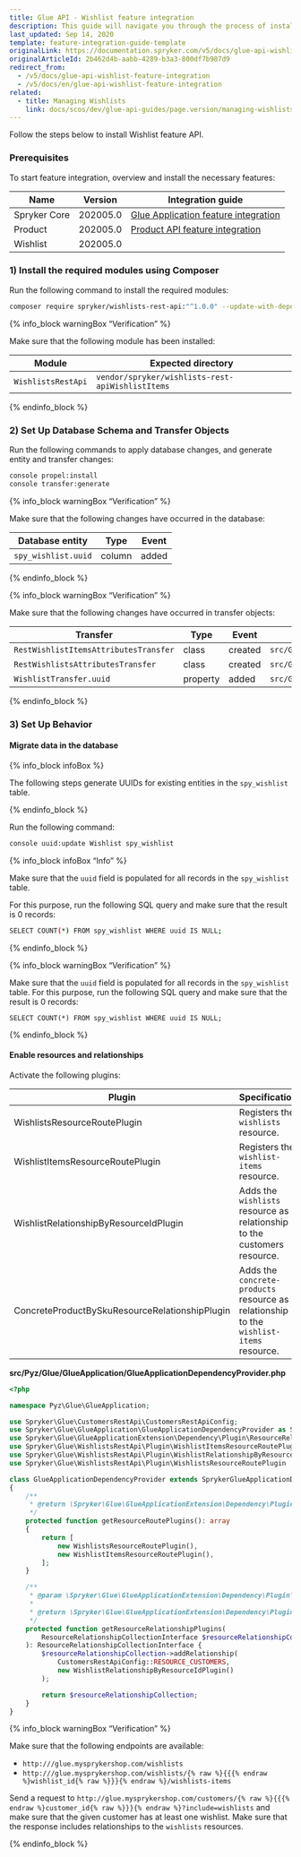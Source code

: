 ```yaml
---
title: Glue API - Wishlist feature integration
description: This guide will navigate you through the process of installing and configuring the Wishlist API feature in Spryker OS.
last_updated: Sep 14, 2020
template: feature-integration-guide-template
originalLink: https://documentation.spryker.com/v5/docs/glue-api-wishlist-feature-integration
originalArticleId: 2b462d4b-aabb-4289-b3a3-800df7b987d9
redirect_from:
  - /v5/docs/glue-api-wishlist-feature-integration
  - /v5/docs/en/glue-api-wishlist-feature-integration
related:
  - title: Managing Wishlists
    link: docs/scos/dev/glue-api-guides/page.version/managing-wishlists/managing-wishlists.html
---
```


Follow the steps below to install Wishlist feature API.

### Prerequisites

To start feature integration, overview and install the necessary features:

|Name|Version|Integration guide|
|---|---|---|
Spryker Core|202005.0|[Glue Application feature integration](/docs/scos/dev/feature-integration-guides/{{page.version}}/glue-api/glue-api-glue-application-feature-integration.html)|
|Product|202005.0|[Product API feature integration](/docs/scos/dev/feature-integration-guides/{{page.version}}/glue-api/products-api-feature-integration.html)|
|Wishlist| 202005.0 |

### 1) Install the required modules using Composer

Run the following command to install the required modules:

```bash
composer require spryker/wishlists-rest-api:"^1.0.0" --update-with-dependencies
```

{% info_block warningBox “Verification” %}

Make sure that the following module has been installed:

|Module|Expected directory|
|---|---|
|`WishlistsRestApi`|`vendor/spryker/wishlists-rest-apiWishlistItems`|

{% endinfo_block %}

### 2) Set Up Database Schema and Transfer Objects

Run the following commands to apply database changes, and generate entity and transfer changes:

```bash
console propel:install
console transfer:generate
```

{% info_block warningBox “Verification” %}

Make sure that the following changes have occurred in the database:

|Database entity|Type|Event|
|---|---|---|
|`spy_wishlist.uuid`|column|added|

{% endinfo_block %}

{% info_block warningBox “Verification” %}

Make sure that the following changes have occurred in transfer objects:

|Transfer|Type|Event|Path|
|---|---|---|---|
|`RestWishlistItemsAttributesTransfer`|class|created|`src/Generated/Shared/Transfer/RestWishlistItemsAttributesTransfer`|
|`RestWishlistsAttributesTransfer`|class|created|`src/Generated/Shared/Transfer/RestWishlistsAttributesTransfer`|
|`WishlistTransfer.uuid`|property|added|`src/Generated/Shared/Transfer/WishlistTransfer`|

{% endinfo_block %}

### 3) Set Up Behavior

#### Migrate data in the database

{% info_block infoBox %}

The following steps generate UUIDs for existing entities in the `spy_wishlist` table.

{% endinfo_block %}

Run the following command:

```bash
console uuid:update Wishlist spy_wishlist
```
{% info_block infoBox “Info” %}

Make sure that the `uuid` field is populated for all records in the `spy_wishlist` table.

For this purpose, run the following SQL query and make sure that the result is 0 records:

```bash
SELECT COUNT(*) FROM spy_wishlist WHERE uuid IS NULL;
```

{% endinfo_block %}

{% info_block warningBox “Verification” %}

Make sure that the `uuid` field is populated for all records in the `spy_wishlist` table.
For this purpose, run the following SQL query and make sure that the result is 0 records:

```
SELECT COUNT(*) FROM spy_wishlist WHERE uuid IS NULL;
```

{% endinfo_block %}

#### Enable resources and relationships

Activate the following plugins:

|Plugin|Specification|Prerequisites|Namespace|
|---|---|---|---|
|WishlistsResourceRoutePlugin|Registers the `wishlists` resource.|None|Spryker\Glue\WishlistsRestApi\Plugin|
|WishlistItemsResourceRoutePlugin|Registers the `wishlist-items` resource.|None|Spryker\Glue\WishlistsRestApi\Plugin|
|WishlistRelationshipByResourceIdPlugin|Adds the `wishlists` resource as a relationship to the customers resource.|None|Spryker\Glue\WishlistsRestApi\Plugin|
| ConcreteProductBySkuResourceRelationshipPlugin | Adds the `concrete-products` resource as a relationship to the `wishlist-items` resource. | None | Spryker\Glue\ProductsRestApi\Plugin\GlueApplication |

**src/Pyz/Glue/GlueApplication/GlueApplicationDependencyProvider.php**

```php
<?php

namespace Pyz\Glue\GlueApplication;

use Spryker\Glue\CustomersRestApi\CustomersRestApiConfig;
use Spryker\Glue\GlueApplication\GlueApplicationDependencyProvider as SprykerGlueApplicationDependencyProvider;
use Spryker\Glue\GlueApplicationExtension\Dependency\Plugin\ResourceRelationshipCollectionInterface;
use Spryker\Glue\WishlistsRestApi\Plugin\WishlistItemsResourceRoutePlugin;
use Spryker\Glue\WishlistsRestApi\Plugin\WishlistRelationshipByResourceIdPlugin;
use Spryker\Glue\WishlistsRestApi\Plugin\WishlistsResourceRoutePlugin

class GlueApplicationDependencyProvider extends SprykerGlueApplicationDependencyProvider
{
    /**
     * @return \Spryker\Glue\GlueApplicationExtension\Dependency\Plugin\ResourceRoutePluginInterface[]
     */
    protected function getResourceRoutePlugins(): array
    {
        return [
            new WishlistsResourceRoutePlugin(),
            new WishlistItemsResourceRoutePlugin(),
        ];
    }

    /**
     * @param \Spryker\Glue\GlueApplicationExtension\Dependency\Plugin\ResourceRelationshipCollectionInterface $resourceRelationshipCollection
     *
     * @return \Spryker\Glue\GlueApplicationExtension\Dependency\Plugin\ResourceRelationshipCollectionInterface
     */
    protected function getResourceRelationshipPlugins(
        ResourceRelationshipCollectionInterface $resourceRelationshipCollection
    ): ResourceRelationshipCollectionInterface {
        $resourceRelationshipCollection->addRelationship(
            CustomersRestApiConfig::RESOURCE_CUSTOMERS,
            new WishlistRelationshipByResourceIdPlugin()
        );

        return $resourceRelationshipCollection;
    }
}
```

{% info_block warningBox “Verification” %}

Make sure that the following endpoints are available:
- `http:///glue.mysprykershop.com/wishlists`
- `http:///glue.mysprykershop.com/wishlists/{% raw %}{{{% endraw %}wishlist_id{% raw %}}}{% endraw %}/wishlists-items`
  
Send a request to `http://glue.mysprykershop.com/customers/{% raw %}{{{% endraw %}customer_id{% raw %}}}{% endraw %}?include=wishlists` and make sure that the given customer has at least one wishlist. Make sure that the response includes relationships to the `wishlists` resources.

{% endinfo_block %}